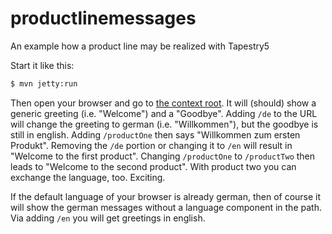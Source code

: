 productlinemessages
===================

An example how a product line may be realized with Tapestry5

Start it like this:
```bash
$ mvn jetty:run
```
Then open your browser and go to [the context root](http://localhost:8080/productlinemessages). It will (should) show a generic greeting (i.e. "Welcome") and a "Goodbye". Adding `/de` to the URL will change the greeting to german (i.e. "Willkommen"), but the goodbye is still in english. Adding `/productOne` then says "Willkommen zum ersten Produkt". Removing the `/de` portion or changing it to `/en` will result in "Welcome to the first product". Changing  `/productOne` to `/productTwo` then leads to "Welcome to the second product". With product two you can exchange the language, too. Exciting.

If the default language of your browser is already german, then of course it will show the german messages without a language component in the path. Via adding `/en` you will get greetings in english.
